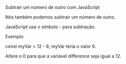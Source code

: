 Subtrair um número de outro com JavaScript

Nós também podemos subtrair um número de outro.

JavaScript usa o símbolo - para subtração.

Exemplo

const myVar = 12 - 6;
myVar teria o valor 6.

Altere o 0 para que a variável difference seja igual a 12.